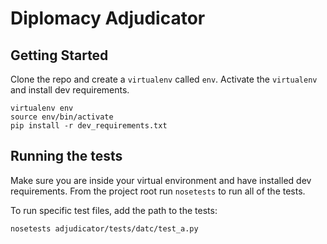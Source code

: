# Diplomacy Adjudicator

## Getting Started

Clone the repo and create a `virtualenv` called `env`. Activate the `virtualenv`
and install dev requirements.

```shell
virtualenv env
source env/bin/activate
pip install -r dev_requirements.txt
```


## Running the tests

Make sure you are inside your virtual environment and have installed dev requirements.
From the project root run `nosetests` to run all of the tests.

To run specific test files, add the path to the tests:
```shell script
nosetests adjudicator/tests/datc/test_a.py
```
